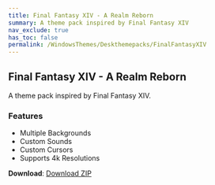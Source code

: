 ```yaml
---
title: Final Fantasy XIV - A Realm Reborn
summary: A theme pack inspired by Final Fantasy XIV
nav_exclude: true
has_toc: false
permalink: /WindowsThemes/Deskthemepacks/FinalFantasyXIV
---
```


## Final Fantasy XIV - A Realm Reborn
A theme pack inspired by Final Fantasy XIV.

### Features

- Multiple Backgrounds
- Custom Sounds
- Custom Cursors
- Supports 4k Resolutions

**Download**: [Download ZIP](https://gitlab.com/the-back-room/deskthemepacks/sfw/ffxiv-arr/-/archive/main/ffxiv-arr-main.zip)